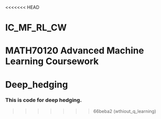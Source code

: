 <<<<<<< HEAD
# IC_MF_RL_CW
MATH70120 Advanced Machine Learning Coursework
=======
# Deep_hedging

### This is code for deep hedging.
>>>>>>> 66beba2 (wthiout_q_learning)
